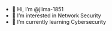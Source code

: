 - 👋 Hi, I’m @jlima-1851
- 👀 I’m interested in Network Security 
- 🌱 I’m currently learning Cybersecurity

<!---
jlima-1851/jlima-1851 is a ✨ special ✨ repository because its `README.md` (this file) appears on your GitHub profile.
You can click the Preview link to take a look at your changes.
--->
